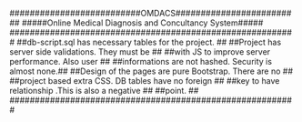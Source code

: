 ##########################OMDACS#########################
#####Online Medical Diagnosis and Concultancy System#####
#########################################################
##db-script.sql has necessary tables for the project.  ##
##Project has server side validations. They must be    ##
##with JS to improve server performance. Also user     ##
##informations are not hashed. Security is almost none.##
##Design of the pages are pure Bootstrap. There are no ##
##project based extra CSS. DB tables have no foreign   ##
##key to have relationship .This is also a negative    ##
##point.                                               ##
#########################################################
